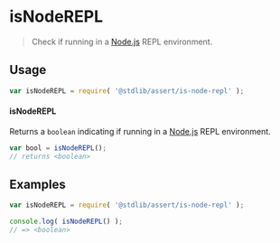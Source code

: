 # isNodeREPL

> Check if running in a [Node.js][node-js] REPL environment.


<section class="usage">

## Usage

``` javascript
var isNodeREPL = require( '@stdlib/assert/is-node-repl' );
```

#### isNodeREPL

Returns a `boolean` indicating if running in a [Node.js][node-js] REPL environment.

``` javascript
var bool = isNodeREPL();
// returns <boolean>
```

</section>

<!-- /.usage -->


<section class="examples">

## Examples

``` javascript
var isNodeREPL = require( '@stdlib/assert/is-node-repl' );

console.log( isNodeREPL() );
// => <boolean>
```

</section>

<!-- /.examples -->


<section class="links">

[node-js]: https://nodejs.org/en/

</section>

<!-- /.links -->

